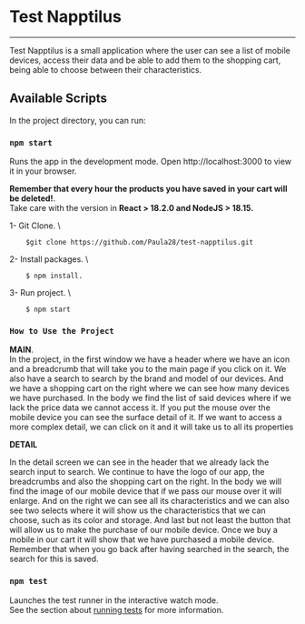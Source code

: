 # Test Napptilus
***
Test Napptilus is a small application where the user can see a list of mobile devices, access their data and be able to add them to the shopping cart, being able to choose between their characteristics.

## Available Scripts

In the project directory, you can run:

### `npm start`

Runs the app in the development mode.
Open http://localhost:3000 to view it in your browser.

**Remember that every hour the products you have saved in your cart will be deleted!**. \
Take care with the version in **React > 18.2.0 and NodeJS > 18.15.** 

1- Git Clone. \
```
    $git clone https://github.com/Paula28/test-napptilus.git 
```
2- Install packages. \
```
    $ npm install. 
```
3- Run project. \
```
    $ npm start 
```

### `How to Use the Project`

**MAIN**.\
In the project, in the first window we have a header where we have an icon and a breadcrumb that will take you to the main page if you click on it. We also have a search to search by the brand and model of our devices. And we have a shopping cart on the right where we can see how many devices we have purchased. In the body we find the list of said devices where if we lack the price data we cannot access it. If you put the mouse over the mobile device you can see the surface detail of it. If we want to access a more complex detail, we can click on it and it will take us to all its properties

**DETAIL**

In the detail screen we can see in the header that we already lack the search input to search. We continue to have the logo of our app, the breadcrumbs and also the shopping cart on the right. In the body we will find the image of our mobile device that if we pass our mouse over it will enlarge. And on the right we can see all its characteristics and we can also see two selects where it will show us the characteristics that we can choose, such as its color and storage. And last but not least the button that will allow us to make the purchase of our mobile device. Once we buy a mobile in our cart it will show that we have purchased a mobile device. Remember that when you go back after having searched in the search, the search for this is saved.

### `npm test`

Launches the test runner in the interactive watch mode.\
See the section about [running tests](https://facebook.github.io/create-react-app/docs/running-tests) for more information.


